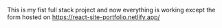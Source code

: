 This is my fist full stack project and now everything is working except the form
hosted on https://react-site-portfolio.netlify.app/
